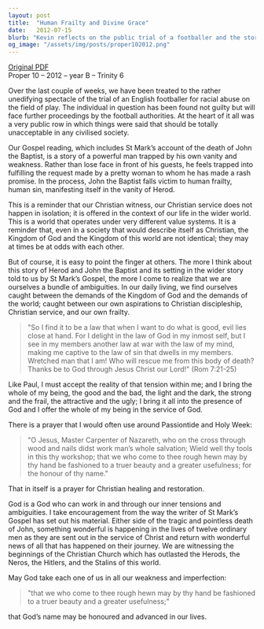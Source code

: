 ```yaml
---
layout: post
title:  "Human Frailty and Divine Grace"
date:   2012-07-15
blurb: "Kevin reflects on the public trial of a footballer and the story of John the Baptist, emphasizing human frailty and sin. He draws parallels between the biblical narrative and contemporary issues of justice and racial equality, highlighting the tension between worldly demands and Christian discipleship. The sermon concludes with a call to bring our whole selves to God for healing and service."
og_image: "/assets/img/posts/proper102012.png"
---
```

[Original PDF](/assets/pdf/proper102012.pdf)    
Proper 10 – 2012 – year B – Trinity 6

Over the last couple of weeks, we have been treated to the rather unedifying spectacle of the trial of an English footballer for racial abuse on the field of play. The individual in question has been found not guilty but will face further proceedings by the football authorities. At the heart of it all was a very public row in which things were said that should be totally unacceptable in any civilised society.

Our Gospel reading, which includes St Mark’s account of the death of John the Baptist, is a story of a powerful man trapped by his own vanity and weakness. Rather than lose face in front of his guests, he feels trapped into fulfilling the request made by a pretty woman to whom he has made a rash promise. In the process, John the Baptist falls victim to human frailty, human sin, manifesting itself in the vanity of Herod.

This is a reminder that our Christian witness, our Christian service does not happen in isolation; it is offered in the context of our life in the wider world. This is a world that operates under very different value systems. It is a reminder that, even in a society that would describe itself as Christian, the Kingdom of God and the Kingdom of this world are not identical; they may at times be at odds with each other.

But of course, it is easy to point the finger at others. The more I think about this story of Herod and John the Baptist and its setting in the wider story told to us by St Mark’s Gospel, the more I come to realize that we are ourselves a bundle of ambiguities. In our daily living, we find ourselves caught between the demands of the Kingdom of God and the demands of the world; caught between our own aspirations to Christian discipleship, Christian service, and our own frailty.

> "So I find it to be a law that when I want to do what is good, evil lies close at hand. For I delight in the law of God in my inmost self, but I see in my members another law at war with the law of my mind, making me captive to the law of sin that dwells in my members. Wretched man that I am! Who will rescue me from this body of death? Thanks be to God through Jesus Christ our Lord!" (Rom 7:21-25)

Like Paul, I must accept the reality of that tension within me; and I bring the whole of my being, the good and the bad, the light and the dark, the strong and the frail, the attractive and the ugly; I bring it all into the presence of God and I offer the whole of my being in the service of God.

There is a prayer that I would often use around Passiontide and Holy Week:

> "O Jesus, Master Carpenter of Nazareth, who on the cross through wood and nails didst work man’s whole salvation; Wield well thy tools in this thy workshop; that we who come to thee rough hewn may by thy hand be fashioned to a truer beauty and a greater usefulness; for the honour of thy name."

That in itself is a prayer for Christian healing and restoration.

God is a God who can work in and through our inner tensions and ambiguities. I take encouragement from the way the writer of St Mark’s Gospel has set out his material. Either side of the tragic and pointless death of John, something wonderful is happening in the lives of twelve ordinary men as they are sent out in the service of Christ and return with wonderful news of all that has happened on their journey. We are witnessing the beginnings of the Christian Church which has outlasted the Herods, the Neros, the Hitlers, and the Stalins of this world.

May God take each one of us in all our weakness and imperfection:

> "that we who come to thee rough hewn may by thy hand be fashioned to a truer beauty and a greater usefulness;"

that God’s name may be honoured and advanced in our lives.
